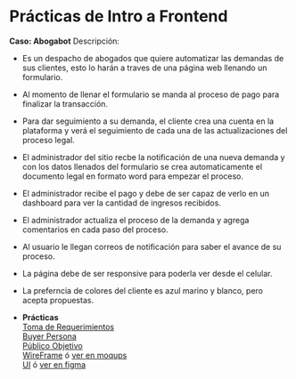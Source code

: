 # Prácticas de Intro a Frontend

**Caso: Abogabot**
Descripción: 
- Es un despacho de abogados que quiere automatizar las demandas de sus clientes, esto lo harán a traves de una página web llenando un formulario.
- Al momento de llenar el formulario se manda al proceso de pago para finalizar la transacción.
- Para dar seguimiento a su demanda, el cliente crea una cuenta en la plataforma y verá el seguimiento de cada una de las actualizaciones del proceso legal.
- El administrador del sitio recbe la notificación de una nueva demanda y con los datos llenados del formulario se crea automaticamente el documento  legal en formato word para empezar el proceso.
- El administrador recibe el pago y debe de ser capaz de verlo en un dashboard para ver la cantidad de ingresos recibidos.
- El administrador actualiza el proceso de la demanda y agrega comentarios en cada paso del proceso.
- Al usuario le llegan correos de notificación para saber el avance de su proceso.
- La página debe de ser responsive para poderla ver desde el celular.
- La preferncia de colores del cliente es azul marino y blanco, pero acepta propuestas.

- **Prácticas**</br> 
[Toma de Requerimientos](https://github.com/chistoperez/introFrontEnd/blob/main/1%20Requerimientos.docx) </br> 
[Buyer Persona](https://github.com/chistoperez/introFrontEnd/blob/main/2%20Buyer%20persona.pptx) </br>
[Público Objetivo](https://github.com/chistoperez/introFrontEnd/blob/main/3%20P%C3%BAblico%20Objetivo.pdf)</br>
[WireFrame](https://github.com/chistoperez/introFrontEnd/blob/main/4%20wireframe.png) ó [ver en moqups](https://app.moqups.com/lE2O2yeInle2wSFr08j8xucQou0qacmn/view/page/a3afcac31) </br>
[UI](https://github.com/chistoperez/introFrontEnd/blob/main/5%20UI.png) ó [ver en figma](https://www.figma.com/file/Yq3lOvWC00cHmfebLuAXL2/ABOGABOT?node-id=0%3A1)

